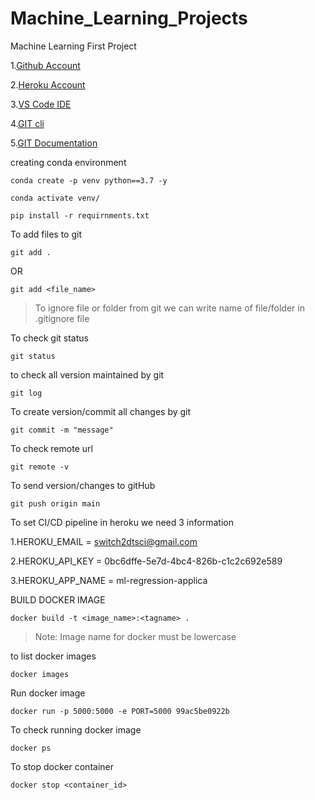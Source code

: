 # Machine_Learning_Projects
Machine Learning First Project


1.[Github Account](https://github.com)

2.[Heroku Account](https://dashboard.heroku.com/login)

3.[VS Code IDE](https://code.visualstudio.com/download)

4.[GIT cli](https://git-scm.com/downloads)

5.[GIT Documentation](https://git-scm.com/docs/gittutorial)



creating conda environment
```
conda create -p venv python==3.7 -y

```

```
conda activate venv/
```

```
pip install -r requirnments.txt
```

To add files to git 
```
git add .
```
OR
```
git add <file_name>
```


>To ignore file or folder from git we can write name  of file/folder in .gitignore file


To check git status
```
git status
```

to check all version maintained by git

```
git log
```

To create version/commit all changes by git
```
git commit -m "message"

```

To check remote url
```
git remote -v
```

To send version/changes to gitHub
```
git push origin main
```


To set CI/CD pipeline in heroku we need 3 information


1.HEROKU_EMAIL = switch2dtsci@gmail.com

2.HEROKU_API_KEY = 0bc6dffe-5e7d-4bc4-826b-c1c2c692e589

3.HEROKU_APP_NAME = ml-regression-applica


BUILD DOCKER IMAGE
```
docker build -t <image_name>:<tagname> .
```

>Note: Image name for docker must be lowercase

to list docker images 
```
docker images
```

Run docker image
```
docker run -p 5000:5000 -e PORT=5000 99ac5be0922b
```

To check running docker image
```
docker ps
```
To stop docker container
```
docker stop <container_id> 
```